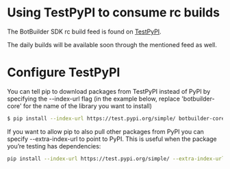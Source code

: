 # Using TestPyPI to consume rc builds
The BotBuilder SDK rc build feed is found on [TestPyPI](https://test.pypi.org/). 

The daily builds will be available soon through the mentioned feed as well.


# Configure TestPyPI

You can tell pip to download packages from TestPyPI instead of PyPI by specifying the --index-url flag (in the example below, replace 'botbuilder-core' for the name of the library you want to install)

```bash
$ pip install --index-url https://test.pypi.org/simple/ botbuilder-core
```
If you want to allow pip to also pull other packages from PyPI you can specify --extra-index-url to point to PyPI.
This is useful when the package you’re testing has dependencies:

```bash
pip install --index-url https://test.pypi.org/simple/ --extra-index-url https://pypi.org/simple/ botbuilder-core
```

